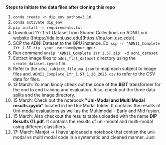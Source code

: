 **Steps to initiate the data files after cloning this repo**

1. `conda create -n dip_env python=3.10`
2. `conda activate dip_env`
3. `pip install -r requirements.txt`
4. Download 1Yr 1.5T Dataset from Shared Collections on ADNI Loni website ([https://ida.loni.usc.edu](https://ida.loni.usc.edu)).
5. SCP the ADNI Dataset to the GPU instance. Ex: `scp -r 'ADNI1_Complete 1Yr 1.5T.zip' your_username@your_gpu:`
6. Run command `unzip 'ADNI1_Complete 1Yr 1.5T.zip' -d adni_dataset`
7. Extract image files to `adni_flat_dataset` directory using the `create_dataset.ipynb` file.
8. Refer to the `adni_subject_file_ma.json` to map each subject to image files and, `ADNI1_Complete_1Yr_1.5T_1_26_2025.csv` to refer to the CSV data for files.
9. 13 March:  Yo man kindly check out the code of the **BEIT** transformer for the end to end training and evaluation. Also, check out the three data splits and the image directory.
10. 15 March: Check out the notebook **"Uni-Modal and Multi Modal results.ipynb"** located in the Uni-Modal folder. It contains the results of Uni-modal evaluations as well as the Multimodal - Early and Mid fusion.
11. 15 March: Also checkout the results table uploaded with the name **DIP Results (1).pdf**. It contains the results of uni-modal and multi-modal using different classifiers.
12. 17: March: Manjot -> I have uploaded a notebook that contisn the uni-modal vs multi modal code in a systematic and cleaned manner. Just 
